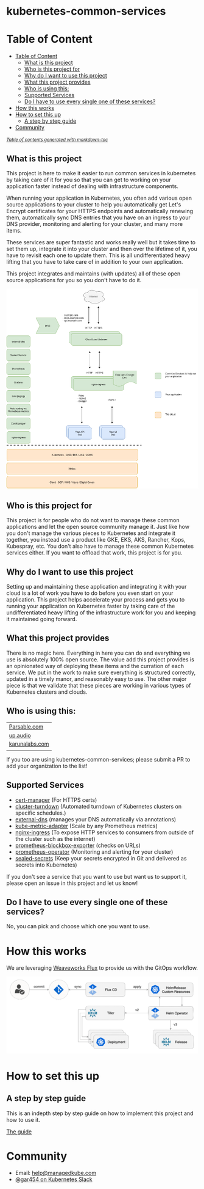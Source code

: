 # kubernetes-common-services

# Table of Content
- [Table of Content](#table-of-content)
  * [What is this project](#what-is-this-project)
  * [Who is this project for](#who-is-this-project-for)
  * [Why do I want to use this project](#why-do-i-want-to-use-this-project)
  * [What this project provides](#what-this-project-provides)
  * [Who is using this:](#who-is-using-this-)
  * [Supported Services](#supported-services)
  * [Do I have to use every single one of these services?](#do-i-have-to-use-every-single-one-of-these-services-)
- [How this works](#how-this-works)
- [How to set this up](#how-to-set-this-up)
  * [A step by step guide](#a-step-by-step-guide)
- [Community](#community)

<small><i><a href='http://ecotrust-canada.github.io/markdown-toc/'>Table of contents generated with markdown-toc</a></i></small>


## What is this project
This project is here to make it easier to run common services in kubernetes by taking care of it for you so that you can get to working on your application faster instead of dealing with infrastructure components.

When running your application in Kubernetes, you often add various open source applications to your cluster to help you automatically get Let's Encrypt certificates for your HTTPS endpoints and automatically renewing them, automatically sync DNS entries that you have on an ingress to your DNS provider, monitoring and alerting for your cluster, and many more items.

These services are super fantastic and works really well but it takes time to set them up, integrate it into your cluster and then over the lifetime of it, you have to revisit each one to update them.  This is all undifferentiated heavy lifting that you have to take care of in addition to your own application.

This project integrates and maintains (with updates) all of these open source applications for you so you don't have to do it.

![ManagedKube Kubernetes Common Services](./docs/common-services.png "ManagedKube Kubernetes Common Services")

## Who is this project for
This project is for people who do not want to manage these common applications and let the open source community manage it.  Just like how you don't manage the various pieces to Kubernetes and integrate it together, you instead use a product like GKE, EKS, AKS, Rancher, Kops, Kubespray, etc.  You don't also have to manage these common Kubernetes services either.  If you want to offload that work, this project is for you.

## Why do I want to use this project
Setting up and maintaining these application and integrating it with your cloud is a lot of work you have to do before you even start on your application.  This project helps accelerate your process and gets you to running your application on Kubernetes faster by taking care of the undifferentiated heavy lifting of the infrastructure work for you and keeping it maintained going forward.

## What this project provides
There is no magic here.  Everything in here you can do and everything we use is absolutely 100% open source.  The value add this project provides is an opinionated way of deploying these items and the curration of each service.  We put in the work to make sure everything is structured correctly, updated in a timely manor, and reasonably easy to use.  The other major piece is that we validate that these pieces are working in various types of Kubernetes clusters and clouds.

## Who is using this:

|                                           |
|-------------------------------------------|
| [Parsable.com](https://www.parsable.com/) |
| [up.audio](https://up.audio/)             |
| [karunalabs.com](https://karunalabs.com/) |
|                                           |

If you too are using kubernetes-common-services; please submit a PR to add your organization to the list!

## Supported Services

* [cert-manager](https://github.com/jetstack/cert-manager) (For HTTPS certs)
* [cluster-turndown](https://github.com/kubecost/cluster-turndown) (Automated turndown of Kubernetes clusters on specific schedules.)
* [external-dns](https://github.com/helm/charts/tree/master/stable/external-dns) (manages your DNS automatically via annotations)
* [kube-metric-adapter](https://github.com/zalando-incubator/kube-metrics-adapter) (Scale by any Prometheus metrics)
* [nginx-ingress](https://github.com/helm/charts/tree/master/stable/nginx-ingress) (To expose HTTP services to consumers from outside of the cluster such as the internet)
* [prometheus-blockbox-exporter](https://github.com/prometheus/blackbox_exporter) (checks on URLs)
* [prometheus-operator](https://github.com/helm/charts/tree/master/stable/prometheus-operator) (Monitoring and alerting for your cluster)
* [sealed-secrets](https://github.com/bitnami-labs/sealed-secrets) (Keep your secrets encrypted in Git and delivered as secrets into Kubernetes)

If you don't see a service that you want to use but want us to support it, please open an issue in this project and let us know!

## Do I have to use every single one of these services?
No, you can pick and choose which one you want to use.

# How this works
We are leveraging [Weaveworks Flux](https://github.com/fluxcd/flux) to provide us with the GitOps workflow.  

![Weaveworks flux operator](./docs/images/fluxcd-helm-operator-diagram.png "Weaveworks Flux Operator")

# How to set this up

## A step by step guide

This is an indepth step by step guide on how to implement this project and how to use it.

[The guide](https://github.com/ManagedKube/kubernetes-common-services/blob/master/docs/setup-guide.md)

# Community

* Email: help@managedkube.com
* [@gar454 on Kubernetes Slack](https://app.slack.com/client/T09NY5SBT/D1QQUQEG1)
